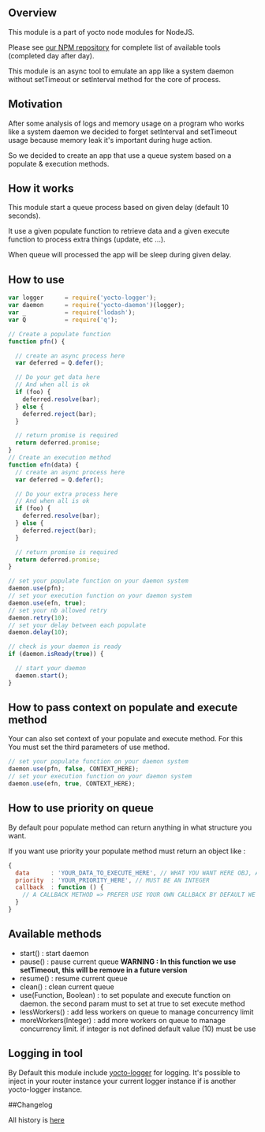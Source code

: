 ## Overview

This module is a part of yocto node modules for NodeJS.

Please see [our NPM repository](https://www.npmjs.com/~yocto) for complete list of available tools (completed day after day).

This module is an async tool to emulate an app like a system daemon without setTimeout or setInterval method for the core of process.

## Motivation

After some analysis of logs and memory usage on a program who works like a system daemon
we decided to forget setInterval and setTimeout usage because memory leak it's important during 
huge action.

So we decided to create an app that use a queue system based on a populate & execution methods.

## How it works

This module start a queue process based on given delay (default 10 seconds).

It use a given populate function to retrieve data and a given execute function to process extra things (update, etc ...).

When queue will processed the app will be sleep during given delay.

## How to use 

```javascript
var logger      = require('yocto-logger');
var daemon      = require('yocto-daemon')(logger);
var _           = require('lodash');
var Q           = require('q');

// Create a populate function
function pfn() {

  // create an async process here
  var deferred = Q.defer();

  // Do your get data here
  // And when all is ok
  if (foo) {
    deferred.resolve(bar);
  } else {
    deferred.reject(bar);  
  }

  // return promise is required
  return deferred.promise;
}
// Create an execution method 
function efn(data) {
  // create an async process here
  var deferred = Q.defer();

  // Do your extra process here
  // And when all is ok
  if (foo) {
    deferred.resolve(bar);
  } else {
    deferred.reject(bar);  
  }

  // return promise is required
  return deferred.promise;
}

// set your populate function on your daemon system
daemon.use(pfn);
// set your execution function on your daemon system
daemon.use(efn, true);
// set your nb allowed retry 
daemon.retry(10);
// set your delay between each populate
daemon.delay(10);

// check is your daemon is ready
if (daemon.isReady(true)) {

  // start your daemon
  daemon.start();
}
```

## How to pass context on populate and execute method

Your can also set context of your populate and execute method. For this You must set the third parameters of use method.

```javascript
// set your populate function on your daemon system
daemon.use(pfn, false, CONTEXT_HERE);
// set your execution function on your daemon system
daemon.use(efn, true, CONTEXT_HERE);
```

## How to use priority on queue

By default pour populate method can return anything in what structure you want.

If you want use priority your populate method must return an object like : 

```javascript
{
  data      : 'YOUR_DATA_TO_EXECUTE_HERE', // WHAT YOU WANT HERE OBJ, ARRAY, ETC
  priority  : 'YOUR_PRIORITY_HERE', // MUST BE AN INTEGER
  callback  : function () {
    // A CALLBACK METHOD => PREFER USE YOUR OWN CALLBACK BY DEFAULT WE USE AN INTERNAL CALLBACK METHOD
  }
}
```

## Available methods

- start() : start daemon
- pause() : pause current queue **WARNING : In this function we use setTimeout, this will be remove in a future version**
- resume() : resume current queue
- clean() : clean current queue
- use(Function, Boolean) : to set populate and execute function on daemon. the second param must to set at true to set execute method
- lessWorkers() : add less workers on queue to manage concurrency limit
- moreWorkers(Integer) : add more workers on queue to manage concurrency limit. if integer is not defined default value (10) must be use

## Logging in tool

By Default this module include [yocto-logger](https://www.npmjs.com/package/yocto-logger) for logging. It's possible to inject in your router instance your current logger instance if is another yocto-logger instance.

##Changelog

All history is [here](https://gitlab.com/yocto-node-modules/yocto-daemon#README)


